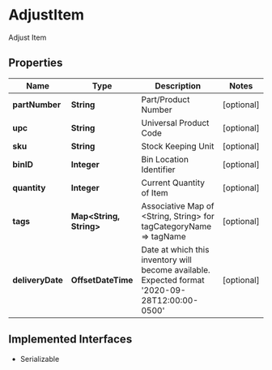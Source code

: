 

# AdjustItem

Adjust Item

## Properties

| Name | Type | Description | Notes |
|------------ | ------------- | ------------- | -------------|
|**partNumber** | **String** | Part/Product Number |  [optional] |
|**upc** | **String** | Universal Product Code |  [optional] |
|**sku** | **String** | Stock Keeping Unit |  [optional] |
|**binID** | **Integer** | Bin Location Identifier |  [optional] |
|**quantity** | **Integer** | Current Quantity of Item |  [optional] |
|**tags** | **Map&lt;String, String&gt;** | Associative Map of &lt;String, String&gt; for tagCategoryName &#x3D;&gt; tagName |  [optional] |
|**deliveryDate** | **OffsetDateTime** | Date at which this inventory will become available. Expected format &#39;2020-09-28T12:00:00-0500&#39; |  [optional] |


## Implemented Interfaces

* Serializable


